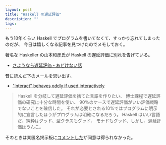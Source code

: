 ```yaml
---
layout: post
title: "Haskell の遅延評価"
description: ""
tags: 
---
```


もう10年くらい Haskell でプログラムを書いてなくて、すっかり忘れてしまったのだが、
今日は嬉しくなる記事を見つけたのでメモしておく。

著名な Haskeller の山本和彦氏が Haskell の遅延評価に別れを告げている。

* [さようなら遅延評価 - あどけない話](https://kazu-yamamoto.hatenablog.jp/entry/2019/02/15/115630)

昔に読んだ下のメールを思い出す。

* ["interact" behaves oddly if used interactively](https://mail.haskell.org/pipermail/haskell-cafe/2003-October/005190.html)

> Haskell を分岐して遅延評価を捨てた言語を作りたい、
> 博士課程で遅延評価の研究に十分な時間を使い、
> 90%のケースで遅延評価がいい評価戦略でないことを確信した。
> それが必要とされる10%ではプログラムに明示的に宣言したほうがプログラムは明確になるだろう。
> Haskell はいい言語だ、純粋はグッド、型クラスもグッド、
> モナドもグッド、しかし、遅延評価はうんこ。

そのときは某匿名掲示板に[コメントした](http://pc8.5ch.net/test/read.cgi/tech/1149263630/)が同意は得られなかった。
